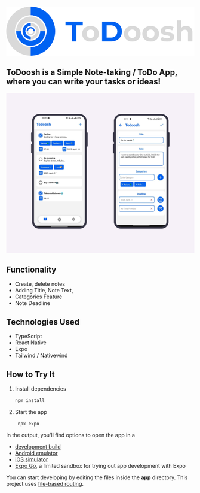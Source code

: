 ![image with 2 phone screens showing the app](./assets/images/brand.png)

## ToDoosh is a Simple Note-taking / ToDo App, where you can write your tasks or ideas!

![image with 2 phone screens showing the app](./assets/images/github-present.png)

## Functionality

-  Create, delete notes
- Adding Title, Note Text, 
- Categories Feature
- Note Deadline

## Technologies Used
- TypeScript
- React Native
- Expo
- Tailwind / Nativewind

## How to Try It

1. Install dependencies

   ```bash
   npm install
   ```

2. Start the app

   ```bash
    npx expo
   ```

In the output, you'll find options to open the app in a

- [development build](https://docs.expo.dev/develop/development-builds/introduction/)
- [Android emulator](https://docs.expo.dev/workflow/android-studio-emulator/)
- [iOS simulator](https://docs.expo.dev/workflow/ios-simulator/)
- [Expo Go](https://expo.dev/go), a limited sandbox for trying out app development with Expo

You can start developing by editing the files inside the **app** directory. This project uses [file-based routing](https://docs.expo.dev/router/introduction).
